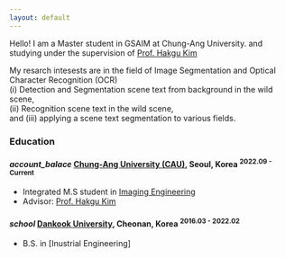 ```yaml
---
layout: default
---
```


Hello!
I am a Master student in GSAIM at Chung-Ang University. and studying under the supervision of 
[Prof. Hakgu Kim](https://www.irislab.cau.ac.kr/)

My resarch intesests are in the field of Image Segmentation and Optical Character Recognition (OCR)   
(i) Detection and Segmentation scene text from background in the wild scene,  
(ii) Recognition scene text in the wild scene,  
and (iii) applying a scene text segmentation to various fields.  


### Education

<h4 class="education">
  <i class="material-icons md-18">account_balace</i>
  <a href="https://www.cau.ac.kr/index.do">Chung-Ang University (CAU)</a>, Seoul, Korea
  <sup>2022.09 - Current</sup>
 </h4>
 
 - Integrated M.S student in [Imaging Engineering] 
 - Advisor: [Prof. Hakgu Kim](https://www.irislab.cau.ac.kr/)
 
 [Imaging Engineering]: "https://gsaim.cau.ac.kr/ 
 
 <h4 class="education">
  <i class="material-icons md-18">school</i>
  <a href="https://www.dankook.ac.kr/web/kor">Dankook University</a>, Cheonan, Korea  
  <sup>2016.03 - 2022.02</sup>
 </h4>  
   
 - B.S. in [Inustrial Engineering]  
   
 [Industrial Engineering]: https://cms.dankook.ac.kr/web/ind

